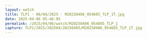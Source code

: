 ```yaml
---
layout: watch
title: TLP1 - 06/04/2025 - M20250406_054605_TLP_1T.jpg
date: 2025-04-06 05:46:05
permalink: /2025/04/06/watch/M20250406_054605_TLP_1
capture: TLP1/2025/202504/20250405/M20250406_054605_TLP_1T.jpg
---
```

